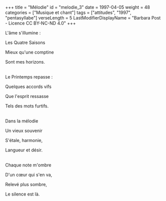 +++
title = "Mélodie"
id = "melodie_3"
date = 1997-04-05
weight = 48
categories = ["Musique et chant"]
tags = ["attitudes", "1997", "pentasyllabe"]
verseLength = 5
LastModifierDisplayName = "Barbara Post - Licence CC BY-NC-ND 4.0"
+++

L'âme s'illumine :

Les Quatre Saisons

Mieux qu'une comptine

Sont mes horizons.

 \
Le Printemps repasse :

Quelques accords vifs

Que l'esprit ressasse

Tels des mots furtifs.

 \
Dans la mélodie

Un vieux souvenir

S'étale, harmonie,

Langueur et désir.

 \
Chaque note m'ombre

D'un cœur qui s'en va,

Relevé plus sombre,

Le silence est là.

